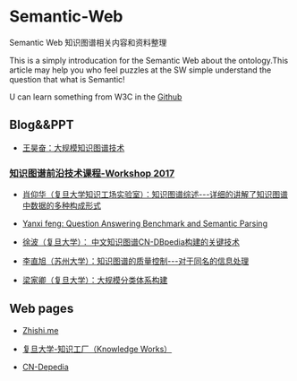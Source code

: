 # Semantic-Web
Semantic Web 知识图谱相关内容和资料整理

This is a simply introducation for the Semantic Web about the ontology.This article may help you who feel puzzles at the SW simple understand the question
that what is Semantic!  

U can learn something from W3C in the [Github](https://github.com/webcc/s3n "s3n")

## Blog&&PPT
- [王昊奋：大规模知识图谱技术](http://blog.sciencenet.cn/blog-1225851-801901.html)

### [知识图谱前沿技术课程-Workshop 2017](http://kw.fudan.edu.cn/workshop/intro2017)

- [肖仰华（复旦大学知识工场实验室）：知识图谱综述---详细的讲解了知识图谱中数据的多种构成形式](http://kw.fudan.edu.cn/resources/ppt/workshop2017/%E7%9F%A5%E8%AF%86%E5%9B%BE%E8%B0%B1%E7%BB%BC%E8%BF%B0.pdf)

- [Yanxi feng: Question Answering Benchmark and Semantic Parsing](http://kw.fudan.edu.cn/resources/ppt/workshop2017/yanxifeng.pdf)

- [徐波（复旦大学）： 中文知识图谱CN-DBpedia构建的关键技术](http://kw.fudan.edu.cn/resources/ppt/workshop2017/%E5%A4%A7%E8%A7%84%E6%A8%A1%E7%99%BE%E7%A7%91%E7%9F%A5%E8%AF%86%E5%9B%BE%E8%B0%B1%E6%9E%84%E5%BB%BA.pdf)

- [李直旭（苏州大学）：知识图谱的质量控制---对于同名的信息处理](http://kw.fudan.edu.cn/resources/ppt/workshop2017/%E7%9F%A5%E8%AF%86%E5%9B%BE%E8%B0%B1%E7%9A%84%E8%B4%A8%E9%87%8F%E6%8E%A7%E5%88%B6.pdf)

- [梁家卿（复旦大学）：大规模分类体系构建](http://kw.fudan.edu.cn/resources/ppt/workshop2017/%E5%A4%A7%E8%A7%84%E6%A8%A1%E5%88%86%E7%B1%BB%E4%BD%93%E7%B3%BB%E6%9E%84%E5%BB%BA.pdf)

## Web pages

- [Zhishi.me](http://zhishi.me/)

- [复旦大学-知识工厂（Knowledge Works）](http://kw.fudan.edu.cn/)

- [CN-Depedia](http://kw.fudan.edu.cn/cndbpedia/search/)



